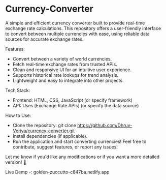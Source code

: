 # Currency-Converter
A simple and efficient currency converter built to provide real-time exchange rate calculations. This repository offers a user-friendly interface to convert between multiple currencies with ease, using reliable data sources for accurate exchange rates.

Features:
- Convert between a variety of world currencies.
- Fetch real-time exchange rates from trusted APIs.
- Clean and responsive UI for an intuitive user experience.
- Supports historical rate lookups for trend analysis.
- Lightweight and easy to integrate into other projects.

Tech Stack:
- Frontend: HTML, CSS, JavaScript (or specify framework)
- API: Uses [Exchange Rate APIs] (or specify the data source)
  
How to Use:
- Clone the repository:
git clone https://github.com/Dhruv-Veriya/currency-converter.git
- Install dependencies (if applicable).
- Run the application and start converting currencies!
Feel free to contribute, suggest features, or report any issues!

Let me know if you'd like any modifications or if you want a more detailed version! 🚀


Live Demp -: golden-zuccutto-c847ba.netlify.app
